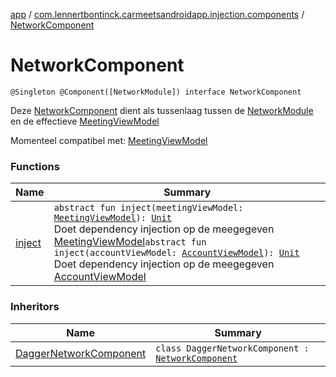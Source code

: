 [app](../../index.md) / [com.lennertbontinck.carmeetsandroidapp.injection.components](../index.md) / [NetworkComponent](./index.md)

# NetworkComponent

`@Singleton @Component([NetworkModule]) interface NetworkComponent`

Deze [NetworkComponent](./index.md) dient als tussenlaag tussen de [NetworkModule](../../com.lennertbontinck.carmeetsandroidapp.injection.modules/-network-module/index.md) en de effectieve [MeetingViewModel](../../com.lennertbontinck.carmeetsandroidapp.viewmodels/-meeting-view-model/index.md)

Momenteel compatibel met: [MeetingViewModel](../../com.lennertbontinck.carmeetsandroidapp.viewmodels/-meeting-view-model/index.md)

### Functions

| Name | Summary |
|---|---|
| [inject](inject.md) | `abstract fun inject(meetingViewModel: `[`MeetingViewModel`](../../com.lennertbontinck.carmeetsandroidapp.viewmodels/-meeting-view-model/index.md)`): `[`Unit`](https://kotlinlang.org/api/latest/jvm/stdlib/kotlin/-unit/index.html)<br>Doet dependency injection op de meegegeven [MeetingViewModel](../../com.lennertbontinck.carmeetsandroidapp.viewmodels/-meeting-view-model/index.md)`abstract fun inject(accountViewModel: `[`AccountViewModel`](../../com.lennertbontinck.carmeetsandroidapp.viewmodels/-account-view-model/index.md)`): `[`Unit`](https://kotlinlang.org/api/latest/jvm/stdlib/kotlin/-unit/index.html)<br>Doet dependency injection op de meegegeven [AccountViewModel](../../com.lennertbontinck.carmeetsandroidapp.viewmodels/-account-view-model/index.md) |

### Inheritors

| Name | Summary |
|---|---|
| [DaggerNetworkComponent](../-dagger-network-component/index.md) | `class DaggerNetworkComponent : `[`NetworkComponent`](./index.md) |
